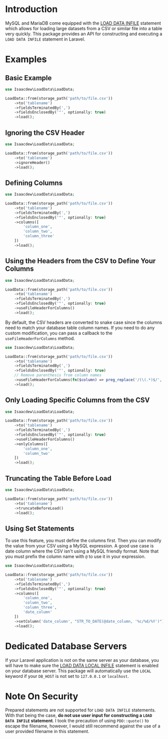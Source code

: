 # Introduction

MySQL and MariaDB come equipped with the [LOAD DATA INFILE](https://mariadb.com/kb/en/load-data-infile/) statement which allows for loading large datasets from a CSV or similar file into a table very quickly. This package provides an API for constructing and executing a `LOAD DATA INFILE` statement in Laravel.

# Examples

## Basic Example

```php
use Isaacdew\LoadData\LoadData;

LoadData::from(storage_path('path/to/file.csv'))
    ->to('tablename')
    ->fieldsTerminatedBy(',')
    ->fieldsEnclosedBy('"', optionally: true)
    ->load();
```

## Ignoring the CSV Header

```php
use Isaacdew\LoadData\LoadData;

LoadData::from(storage_path('path/to/file.csv'))
    ->to('tablename')
    ->ignoreHeader()
    ->load();
```

## Defining Columns

```php
use Isaacdew\LoadData\LoadData;

LoadData::from(storage_path('path/to/file.csv'))
    ->to('tablename')
    ->fieldsTerminatedBy(',')
    ->fieldsEnclosedBy('"', optionally: true)
    ->columns([
        'column_one',
        'column_two',
        'column_three'
    ])
    ->load();
```


## Using the Headers from the CSV to Define Your Columns


```php
use Isaacdew\LoadData\LoadData;

LoadData::from(storage_path('path/to/file.csv'))
    ->to('tablename')
    ->fieldsTerminatedBy(',')
    ->fieldsEnclosedBy('"', optionally: true)
    ->useFileHeaderForColumns()
    ->load();
```

By default, the CSV headers are converted to snake case since the columns need to match your database table column names. If you need to do any custom modification, you can pass a callback to the `useFileHeaderForColumns` method.

```php
use Isaacdew\LoadData\LoadData;

LoadData::from(storage_path('path/to/file.csv'))
    ->to('tablename')
    ->fieldsTerminatedBy(',')
    ->fieldsEnclosedBy('"', optionally: true)
    // Remove parenthesis from column names
    ->useFileHeaderForColumns(fn($column) => preg_replace('/(\(.*)$/', '', $column))
    ->load();
```

## Only Loading Specific Columns from the CSV

```php
use Isaacdew\LoadData\LoadData;

LoadData::from(storage_path('path/to/file.csv'))
    ->to('tablename')
    ->fieldsTerminatedBy(',')
    ->fieldsEnclosedBy('"', optionally: true)
    ->useFileHeaderForColumns()
    ->onlyColumns([
        'column_one',
        'column_two'
    ])
    ->load();
```

## Truncating the Table Before Load

```php
use Isaacdew\LoadData\LoadData;

LoadData::from(storage_path('path/to/file.csv'))
    ->to('tablename')
    ->truncateBeforeLoad()
    ->load();
```
## Using Set Statements

To use this feature, you must define the columns first. Then you can modify the value from your CSV using a MySQL expression. A good use case is date column where the CSV isn't using a MySQL friendly format. Note that you must prefix the column name with `@` to use it in your expression.

```php
use Isaacdew\LoadData\LoadData;

LoadData::from(storage_path('path/to/file.csv'))
    ->to('tablename')
    ->fieldsTerminatedBy(',')
    ->fieldsEnclosedBy('"', optionally: true)
    ->columns([
        'column_one',
        'column_two',
        'column_three',
        'date_column'
    ])
    ->setColumn('date_column', "STR_TO_DATE(@date_column, '%c/%d/%Y')") // Convert MM/DD/YYYY to a MySQL date
    ->load();
```

# Dedicated Database Servers

If your Laravel application is not on the same server as your database, you will have to make sure the [LOAD DATA LOCAL INFILE](https://mariadb.com/kb/en/load-data-infile/#load-data-local-infile) statement is enabled on your database server. This package will automatically use the `LOCAL` keyword if your `DB_HOST` is not set to `127.0.0.1` or `localhost`.

# Note On Security

Prepared statements are not supported for `LOAD DATA INFILE` statements. With that being the case, **do not use user input for constructing a `LOAD DATA INFILE` statement**. I took the precaution of using `PDO::quote()` to escape the filename, however, I would still recommend against the use of a user provided filename in this statement.
